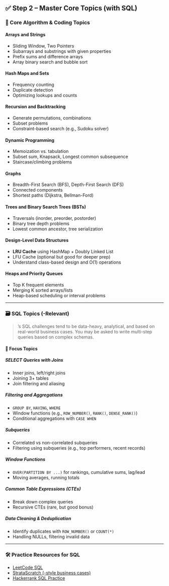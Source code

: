 ## ✅ Step 2 – Master Core Topics (with SQL)

### 🧠 Core Algorithm & Coding Topics

#### Arrays and Strings
- Sliding Window, Two Pointers  
- Subarrays and substrings with given properties  
- Prefix sums and difference arrays 
- Array binary search and bubble sort

#### Hash Maps and Sets
- Frequency counting  
- Duplicate detection  
- Optimizing lookups and counts  

#### Recursion and Backtracking
- Generate permutations, combinations  
- Subset problems  
- Constraint-based search (e.g., Sudoku solver)  

#### Dynamic Programming
- Memoization vs. tabulation  
- Subset sum, Knapsack, Longest common subsequence  
- Staircase/climbing problems  

#### Graphs
- Breadth-First Search (BFS), Depth-First Search (DFS)  
- Connected components  
- Shortest paths (Dijkstra, Bellman-Ford)  

#### Trees and Binary Search Trees (BSTs)
- Traversals (inorder, preorder, postorder)  
- Binary tree depth problems  
- Lowest common ancestor, tree serialization  

#### Design-Level Data Structures
- **LRU Cache** using HashMap + Doubly Linked List  
- LFU Cache (optional but good for deeper prep)  
- Understand class-based design and O(1) operations  

#### Heaps and Priority Queues
- Top K frequent elements  
- Merging K sorted arrays/lists  
- Heap-based scheduling or interval problems  

---

### 🗃️ SQL Topics (-Relevant)

> ’s SQL challenges tend to be data-heavy, analytical, and based on real-world business cases. You may be asked to write multi-step queries based on complex schemas.

#### 📌 Focus Topics

##### SELECT Queries with Joins
- Inner joins, left/right joins  
- Joining 3+ tables  
- Join filtering and aliasing  

##### Filtering and Aggregations
- `GROUP BY`, `HAVING`, `WHERE`  
- Window functions (e.g., `ROW_NUMBER()`, `RANK()`, `DENSE_RANK()`)  
- Conditional aggregations with `CASE WHEN`  

##### Subqueries
- Correlated vs non-correlated subqueries  
- Filtering using subqueries (e.g., top performers, recent records)  

##### Window Functions
- `OVER(PARTITION BY ...)` for rankings, cumulative sums, lag/lead  
- Moving averages, running totals  

##### Common Table Expressions (CTEs)
- Break down complex queries  
- Recursive CTEs (rare, but good bonus)  

##### Data Cleaning & Deduplication
- Identify duplicates with `ROW_NUMBER()` or `COUNT(*)`  
- Handling NULLs, filtering invalid data  

---

### 🛠 Practice Resources for SQL
- [LeetCode SQL](https://leetcode.com/problemset/database/)  
- [StrataScratch (-style business cases)](https://www.stratascratch.com/)  
- [Hackerrank SQL Practice](https://www.hackerrank.com/domains/sql)  